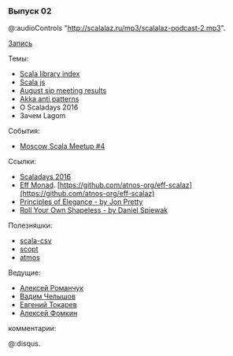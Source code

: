 ### Выпуск 02

   @:audioControls "http://scalalaz.ru/mp3/scalalaz-podcast-2.mp3".

[Запись](http://scalalaz.ru/mp3/scalalaz-podcast-2.mp3)


Темы:

- [Scala library index](http://scala-lang.org/blog/2016/08/09/the-scala-library-index-reaches-beta.html)
- [Scala js](http://www.lihaoyi.com/post/FromfirstprinciplesWhyIbetonScalajs.html)
- [August sip meeting results](http://www.scala-lang.org/blog/2016/08/15/sip-meeting-august-results.html)
- [Akka anti patterns](http://manuel.bernhardt.io/2016/08/09/akka-anti-patterns-flat-actor-hierarchies-or-mixing-business-logic-and-failure-handling/)
- О Scaladays 2016
- Зачем Lagom

События:

- [Moscow Scala Meetup #4](https://data-monsters.timepad.ru/event/360185/)

Ссылки:

- [Scaladays 2016](http://manuel.bernhardt.io/2016/08/09/akka-anti-patterns-flat-actor-hierarchies-or-mixing-business-logic-and-failure-handling/)
- [Eff Monad](http://bit.ly/eff_flatmap_2016). [https://github.com/atnos-org/eff-scalaz](https://github.com/atnos-org/eff-scalaz)
- [Principles of Elegance - by Jon Pretty](https://www.youtube.com/watch?v=bUO_oLwe4Og)
- [Roll Your Own Shapeless - by Daniel Spiewak](https://www.youtube.com/watch?v=GKIfu1WtSz4)

Полезняшки:

- [scala-csv](https://github.com/tototoshi/scala-csv)
- [scopt](https://github.com/scopt/scopt)
- [atmos](https://github.com/zmanio/atmos)

Ведущие:

- [Алексей Романчук](http://github.com/13h3r)
- [Вадим Челышов](http://github.com/dos65)
- [Евгений Токарев](http://github.com/strobe)
- [Алексей Фомкин](http://github.com/fomkin)    

комментарии:

   @:disqus.



